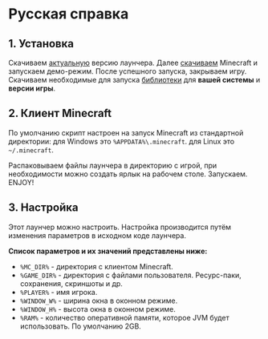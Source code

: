 Русская справка
===============
## 1. Установка
Скачиваем [актуальную](https://github.com/iiiypuk/minecraft-launcher/releases/latest) версию лаунчера.
Далее [скачиваем](https://www.minecraft.net/download) Minecraft и запускаем демо-режим. После успешного запуска, закрываем игру.
Скачиваем необходимые для запуска [библиотеки](https://mega.nz/#F!hUNg0Y6I!93cYw1NZg4MUWUHaVrCO7w) для **вашей системы** и **версии игры**.

## 2. Клиент Minecraft
По умолчанию скрипт настроен на запуск Minecraft из стандартной директории:
для Windows это `%APPDATA%\.minecraft`.
для Linux это `~/.minecraft`.

Распаковываем файлы лаунчера в директорию с игрой, при необходимости можно создать ярлык на рабочем столе.
Запускаем. ENJOY!

## 3. Настройка
Этот лаунчер можно настроить. Настройка производится путём изменения параметров в исходном коде лаунчера.

**Список параметров и их значений представлены ниже:**

+ `%MC_DIR%` - директория с клиентом Minecraft.
+ `%GAME_DIR%` - директория с файлами пользователя. Ресурс-паки, сохранения, скриншоты и др.
+ `%PLAYER%` - имя игрока.
+ `%WINDOW_W%` - ширина окна в оконном режиме.
+ `%WINDOW_H%` - высота окна в оконном режиме.
+ `%RAM%` - количество оперативной памяти, которое JVM будет использовать. По умолчанию 2GB.
